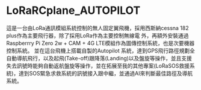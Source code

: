 # LoRaRCplane_AUTOPILOT
這是一台由LoRa通訊模組系統控制的無人固定翼飛機，採用西斯納cessna 182 plus作為主要飛行器，除了採用LoRa作為主要控制無線電
外，再額外安裝通過Raspberrry Pi Zero 2w + CAM + 4G LTE模組作為圖傳控制系統，也是次要機器控制系統。
並在這台飛機上搭載自製的Autopilot 系統，達到GPS飛行路徑規劃全自動導航飛行，以及起飛(Take-off)跟降落(Landing)以及盤旋等操作，並且支援失去訊號時能夠自動返航盤旋等操作，並在拓展至我的其他專案(LoRaSOS救援系統)，達到SOS緊急求救系統的訊號接入跟中繼，並通過AI來判斷最佳路徑及導航系統。

